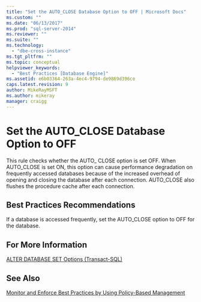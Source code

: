 ```yaml
---
title: "Set the AUTO_CLOSE Database Option to OFF | Microsoft Docs"
ms.custom: ""
ms.date: "06/13/2017"
ms.prod: "sql-server-2014"
ms.reviewer: ""
ms.suite: ""
ms.technology: 
  - "dbe-cross-instance"
ms.tgt_pltfrm: ""
ms.topic: conceptual
helpviewer_keywords: 
  - "Best Practices [Database Engine]"
ms.assetid: e6b03364-263a-4ec4-9794-de9869d396ce
caps.latest.revision: 9
author: MikeRayMSFT
ms.author: mikeray
manager: craigg
---
```

# Set the AUTO_CLOSE Database Option to OFF
  This rule checks whether the AUTO_ CLOSE option is set OFF. When AUTO_CLOSE is set ON, this option can cause performance degradation on frequently accessed databases because of the increased overhead of opening and closing the database after each connection. AUTO_CLOSE also flushes the procedure cache after each connection.  
  
## Best Practices Recommendations  
 If a database is accessed frequently, set the AUTO_CLOSE option to OFF for the database.  
  
## For More Information  
 [ALTER DATABASE SET Options &#40;Transact-SQL&#41;](/sql/t-sql/statements/alter-database-transact-sql-set-options)  
  
## See Also  
 [Monitor and Enforce Best Practices by Using Policy-Based Management](monitor-and-enforce-best-practices-by-using-policy-based-management.md)  
  
  
